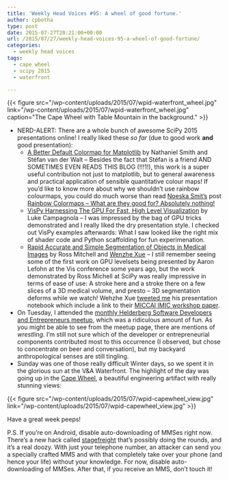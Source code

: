 ```yaml
---
title: 'Weekly Head Voices #95: A wheel of good fortune.'
author: cpbotha
type: post
date: 2015-07-27T20:21:00+00:00
url: /2015/07/27/weekly-head-voices-95-a-wheel-of-good-fortune/
categories:
  - weekly head voices
tags:
  - cape wheel
  - scipy 2015
  - waterfront

---
```

{{< figure src="/wp-content/uploads/2015/07/wpid-waterfront_wheel.jpg" link="/wp-content/uploads/2015/07/wpid-waterfront_wheel.jpg" caption="The Cape Wheel with Table Mountain in the background." >}}

<ul class="org-ul">
<li>
    NERD-ALERT: There are a whole bunch of awesome SciPy 2015 presentations online! I really liked these <i>so far</i> (due to good work <b>and</b> good presentation): <ul class="org-ul">
<li>
<a data-rel="lightbox-video-0" href="https://youtu.be/xAoljeRJ3lU">A Better Default Colormap for Matplotlib</a> by Nathaniel Smith and Stéfan van der Walt – Besides the fact that Stéfan is a friend AND SOMETIMES EVEN READS THIS BLOG (!!!1!), this work is a super useful contribution not just to matplotlib, but to general awareness and practical application of sensible quantitative colour maps! If you’d like to know more about why we shouldn’t use rainbow colourmaps, you could do much worse than read <a href="http://noeskasmit.com">Noeska Smit’s</a> post <a href="http://medvis.org/2012/08/21/rainbow-colormaps-what-are-they-good-for-absolutely-nothing/">Rainbow Colormaps – What are they good for? Absolutely nothing!</a>
</li>
<li>
<a data-rel="lightbox-video-1" href="https://youtu.be/_3YoaeoiIFI">VisPy Harnessing The GPU For Fast, High Level Visualization</a> by Luke Campagnola – I was impressed by the bag of GPU tricks demonstrated and I really liked the dry presentation style. I checked out VisPy examples afterwards: What I saw looked like the right mix of shader code and Python scaffolding for fun experimenation.
      </li>
<li>
<a data-rel="lightbox-video-2" href="https://youtu.be/lKmoO6UARWs">Rapid Accurate and Simple Segmentation of Objects in Medical Images</a> by Ross Mitchell and <a href="https://twitter.com/wxue">Wenzhe Xue</a> – I still remember seeing some of the first work on GPU levelsets being presented by Aaron Lefohn at the Vis conference some years ago, but the work demonstrated by Ross Michell at SciPy was really impressive in terms of ease of use: A stroke here and a stroke there on a few slices of a 3D medical volume, and presto – 3D segmentation deforms while we watch! Wehzhe Xue <a href="https://twitter.com/wxue/status/623657201454845952">tweeted me</a> his presentation notebook which include a link to their <a href="http://interactivemedical.org/imic2014/CameraReadyPapers/Paper%2012/Xue_IMIC2014_CameraReady_Jul21.pdf">MICCAI IMIC workshop paper</a>.
      </li>
</ul>
</li>
<li>
    On Tuesday, I attended the <a href="http://www.meetup.com/Helderberg-Software-Developers-and-Entrepreneurs/events/223420422/">monthly Helderberg Software Developers and Entrepreneurs meetup</a>, which was a ridiculous amount of fun. As you might be able to see from the meetup page, there are mentions of <i>wrestling</i>. I’m still not sure which of the developer or entrepreneurial components contributed most to this occurrence (I observed, but chose to concentrate on beer and conversation), but my backyard anthropological senses are still tingling.
  </li>
<li>
    Sunday was one of those really difficult Winter days, so we spent it in the glorious sun at the V&amp;A Waterfront. The highlight of the day was going up in the <a href="http://www.capewheel.co.za/home.php?page=1">Cape Wheel</a>, a beautiful engineering artifact with really stunning views:
  </li>
</ul>
{{< figure src="/wp-content/uploads/2015/07/wpid-capewheel_view.jpg" link="/wp-content/uploads/2015/07/wpid-capewheel_view.jpg" >}}

Have a great week peeps! 

P.S. If you’re on Android, disable auto-downloading of MMSes right now. There’s a new hack called [stagefreight][2] that’s possibly doing the rounds, and it’s a real doozy. With just your telephone number, an attacker can send you a specially crafted MMS and with that completely take over your phone (and hence your life) without your knowledge. For now, disable auto-downloading of MMSes. After that, if you receive an MMS, don’t touch it!

 [1]: http://cpbotha.net/wp-content/uploads/2015/07/wpid-waterfront_wheel-300x225.jpg
 [2]: http://www.forbes.com/sites/thomasbrewster/2015/07/27/android-text-attacks/
